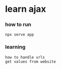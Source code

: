 # learn ajax

### how to run 

    npx serve app

### learning

    how to handle urls 
    get values from website